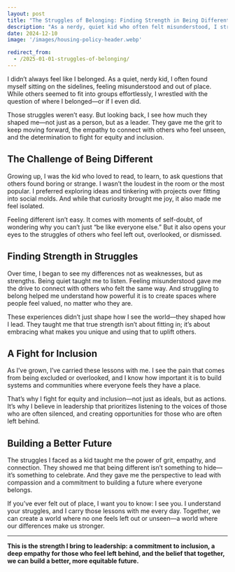 ```yaml
---
layout: post
title: "The Struggles of Belonging: Finding Strength in Being Different"
description: "As a nerdy, quiet kid who often felt misunderstood, I struggled to find my place. Those experiences shaped my resilience and taught me to connect with people who feel unseen or left behind—a perspective that fuels my fight for equity and inclusion."
date: 2024-12-10
image: '/images/housing-policy-header.webp'

redirect_from:
  - /2025-01-01-struggles-of-belonging/
---
```


I didn’t always feel like I belonged. As a quiet, nerdy kid, I often found myself sitting on the sidelines, feeling misunderstood and out of place. While others seemed to fit into groups effortlessly, I wrestled with the question of where I belonged—or if I even did.

Those struggles weren’t easy. But looking back, I see how much they shaped me—not just as a person, but as a leader. They gave me the grit to keep moving forward, the empathy to connect with others who feel unseen, and the determination to fight for equity and inclusion.

## The Challenge of Being Different

Growing up, I was the kid who loved to read, to learn, to ask questions that others found boring or strange. I wasn’t the loudest in the room or the most popular. I preferred exploring ideas and tinkering with projects over fitting into social molds. And while that curiosity brought me joy, it also made me feel isolated.

Feeling different isn’t easy. It comes with moments of self-doubt, of wondering why you can’t just “be like everyone else.” But it also opens your eyes to the struggles of others who feel left out, overlooked, or dismissed.

## Finding Strength in Struggles

Over time, I began to see my differences not as weaknesses, but as strengths. Being quiet taught me to listen. Feeling misunderstood gave me the drive to connect with others who felt the same way. And struggling to belong helped me understand how powerful it is to create spaces where people feel valued, no matter who they are.

These experiences didn’t just shape how I see the world—they shaped how I lead. They taught me that true strength isn’t about fitting in; it’s about embracing what makes you unique and using that to uplift others.

## A Fight for Inclusion

As I’ve grown, I’ve carried these lessons with me. I see the pain that comes from being excluded or overlooked, and I know how important it is to build systems and communities where everyone feels they have a place.

That’s why I fight for equity and inclusion—not just as ideals, but as actions. It’s why I believe in leadership that prioritizes listening to the voices of those who are often silenced, and creating opportunities for those who are often left behind.

## Building a Better Future

The struggles I faced as a kid taught me the power of grit, empathy, and connection. They showed me that being different isn’t something to hide—it’s something to celebrate. And they gave me the perspective to lead with compassion and a commitment to building a future where everyone belongs.

If you’ve ever felt out of place, I want you to know: I see you. I understand your struggles, and I carry those lessons with me every day. Together, we can create a world where no one feels left out or unseen—a world where our differences make us stronger.

---

**This is the strength I bring to leadership: a commitment to inclusion, a deep empathy for those who feel left behind, and the belief that together, we can build a better, more equitable future.**